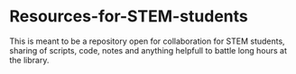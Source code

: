 # Resources-for-STEM-students
This is meant to be a repository open for collaboration for STEM students, sharing of scripts, code, notes and anything helpfull to battle long hours at the library.
